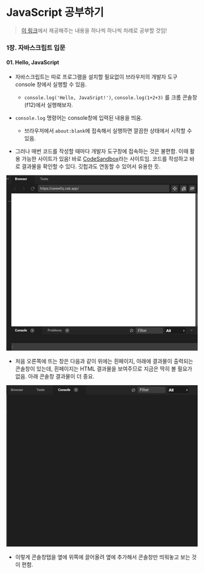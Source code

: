 # JavaScript 공부하기

> [이 링크](https://learnjs.vlpt.us/basics/02-variables.html)에서 제공해주는 내용을 하나씩 하나씩 차례로 공부할 것임! 



### 1장. 자바스크립트 입문

#### 01. Hello, JavaScript

- 자바스크립트는 따로 프로그램을 설치할 필요없이 브라우저의 개발자 도구 console 창에서 실행할 수 있음. 

  - `console.log('Hello, JavaSript!')`, `console.log(1+2+3)` 를 크롬 콘솔창(f12)에서 실행해보자.
- `console.log` 명령어는 console창에 입력된 내용을 띄움.
  - 브라우저에서 `about:blank`에 접속해서 실행하면 깔끔한 상태에서 시작할 수 있음.

  

- 그러나 매번 코드를 작성할 때마다 개발자 도구창에 접속하는 것은 불편함. 이때 활용 가능한 사이트가 있음! 바로 [CodeSandbox](https://codesandbox.io/dashboard/home?workspace=4b81ef1a-1849-486e-a4fe-b5d02b9c09a6)라는 사이트임. 코드를 작성하고 바로 결과물을 확인할 수 있다. 깃헙과도 연동할 수 있어서 유용한 듯. 

![image-20220621210416425](study01.assets/image-20220621210416425.png)

- 처음 오른쪽에 뜨는 창은 다음과 같이 위에는 흰페이지, 아래에 결과물이 출력되는 콘솔창이 있는데, 흰페이지는 HTML 결과물을 보여주므로 지금은 딱히 볼 필요가 없음. 아래 콘솔창 결과물이 더 중요.

![image-20220621210513077](study01.assets/image-20220621210513077.png)

- 이렇게 콘솔창탭을 옆에 위쪽에 끌어올려 옆에 추가해서 콘솔창만 띄워놓고 보는 것이 편함. 



